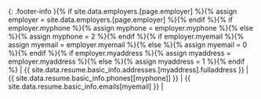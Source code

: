 {: .footer-info }{% if site.data.employers.[page.employer] %}{% assign employer = site.data.employers.[page.employer] %}{% endif %}{% if employer.myphone %}{% assign myphone = employer.myphone %}{% else %}{% assign myphone = 2 %}{% endif %}{% if employer.myemail %}{% assign myemail = employer.myemail %}{% else %}{% assign myemail = 0 %}{% endif %}{% if employer.myaddress %}{% assign myaddress = employer.myaddress %}{% else %}{% assign myaddress = 1 %}{% endif %}
\| {{ site.data.resume.basic_info.addresses.[myaddress].fulladdress }} \| {{ site.data.resume.basic_info.phones[[myphone]] }} \| {{ site.data.resume.basic_info.emails[myemail] }} \|